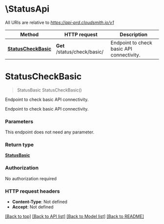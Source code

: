 # \StatusApi

All URIs are relative to *https://api-prd.cloudsmith.io/v1*

Method | HTTP request | Description
------------- | ------------- | -------------
[**StatusCheckBasic**](StatusApi.md#StatusCheckBasic) | **Get** /status/check/basic/ | Endpoint to check basic API connectivity.


# **StatusCheckBasic**
> StatusBasic StatusCheckBasic()

Endpoint to check basic API connectivity.

Endpoint to check basic API connectivity.


### Parameters
This endpoint does not need any parameter.

### Return type

[**StatusBasic**](StatusBasic.md)

### Authorization

No authorization required

### HTTP request headers

 - **Content-Type**: Not defined
 - **Accept**: Not defined

[[Back to top]](#) [[Back to API list]](../README.md#documentation-for-api-endpoints) [[Back to Model list]](../README.md#documentation-for-models) [[Back to README]](../README.md)

